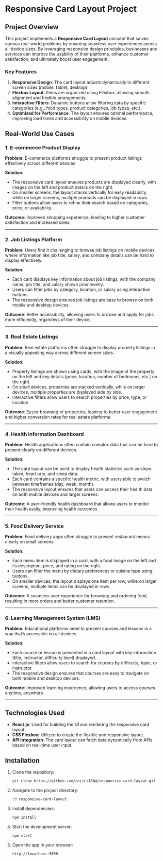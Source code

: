 # Responsive Card Layout Project

## Project Overview
This project implements a **Responsive Card Layout** concept that solves various real-world problems by ensuring seamless user experiences across all device sizes. By leveraging responsive design principles, businesses and services can improve the usability of their platforms, enhance customer satisfaction, and ultimately boost user engagement.

### Key Features
1. **Responsive Design**: The card layout adjusts dynamically to different screen sizes (mobile, tablet, desktop).
2. **Flexbox Layout**: Items are organized using Flexbox, allowing smooth alignment and flexible arrangements.
3. **Interactive Filters**: Dynamic buttons allow filtering data by specific categories (e.g., food types, product categories, job types, etc.).
4. **Optimized for Performance**: The layout ensures optimal performance, improving load times and accessibility on mobile devices.

## Real-World Use Cases

### 1. E-commerce Product Display
**Problem**: E-commerce platforms struggle to present product listings effectively across different devices.

**Solution**: 
- The responsive card layout ensures products are displayed clearly, with images on the left and product details on the right.
- On smaller screens, the layout stacks vertically for easy readability, while on larger screens, multiple products can be displayed in rows.
- Filter buttons allow users to refine their search based on categories, price, or availability.

**Outcome**: Improved shopping experience, leading to higher customer satisfaction and increased sales.

---

### 2. Job Listings Platform
**Problem**: Users find it challenging to browse job listings on mobile devices, where information like job title, salary, and company details can be hard to display effectively.

**Solution**: 
- Each card displays key information about job listings, with the company name, job title, and salary shown prominently.
- Users can filter jobs by category, location, or salary using interactive buttons.
- The responsive design ensures job listings are easy to browse on both mobile and desktop devices.

**Outcome**: Better accessibility, allowing users to browse and apply for jobs more efficiently, regardless of their device.

---

### 3. Real Estate Listings
**Problem**: Real estate platforms often struggle to display property listings in a visually appealing way across different screen sizes.

**Solution**: 
- Property listings are shown using cards, with the image of the property on the left and key details (price, location, number of bedrooms, etc.) on the right.
- On small devices, properties are stacked vertically, while on larger devices, multiple properties are displayed side by side.
- Interactive filters allow users to search properties by price, type, or location.

**Outcome**: Easier browsing of properties, leading to better user engagement and higher conversion rates for real estate platforms.

---

### 4. Health Information Dashboard
**Problem**: Health applications often contain complex data that can be hard to present clearly on different devices.

**Solution**: 
- The card layout can be used to display health statistics such as steps taken, heart rate, and sleep data.
- Each card contains a specific health metric, with users able to switch between timeframes (day, week, month).
- The responsive layout ensures that users can access their health data on both mobile devices and larger screens.

**Outcome**: A user-friendly health dashboard that allows users to monitor their health easily, improving health outcomes.

---

### 5. Food Delivery Service
**Problem**: Food delivery apps often struggle to present restaurant menus clearly on small screens.

**Solution**: 
- Each menu item is displayed in a card, with a food image on the left and its description, price, and rating on the right.
- Users can filter the menu by dietary preferences or cuisine type using buttons.
- On smaller devices, the layout displays one item per row, while on larger screens, multiple items can be displayed in rows.

**Outcome**: A seamless user experience for browsing and ordering food, resulting in more orders and better customer retention.

---

### 6. Learning Management System (LMS)
**Problem**: Educational platforms need to present courses and lessons in a way that’s accessible on all devices.

**Solution**: 
- Each course or lesson is presented in a card layout with key information (title, instructor, difficulty level) displayed.
- Interactive filters allow users to search for courses by difficulty, topic, or instructor.
- The responsive design ensures that courses are easy to navigate on both mobile and desktop devices.

**Outcome**: Improved learning experience, allowing users to access courses anytime, anywhere.

---

## Technologies Used
- **React.js**: Used for building the UI and rendering the responsive card layout.
- **CSS Flexbox**: Utilized to create the flexible and responsive layout.
- **API Integration**: The card layout can fetch data dynamically from APIs based on real-time user input.

## Installation

1. Clone the repository:
    ```bash
    git clone https://github.com/anjiri1684/responsive-card-layout.git
    ```

2. Navigate to the project directory:
    ```bash
    cd responsive-card-layout
    ```

3. Install dependencies:
    ```bash
    npm install
    ```

4. Start the development server:
    ```bash
    npm start
    ```

5. Open the app in your browser:
    ```bash
    http://localhost:3000
    ```
